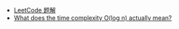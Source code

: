 - [LeetCode 题解](https://www.gitbook.com/book/siddontang/leetcode-solution/details)
- [What does the time complexity O(log n) actually mean?](https://hackernoon.com/what-does-the-time-complexity-o-log-n-actually-mean-45f94bb5bfbf)
